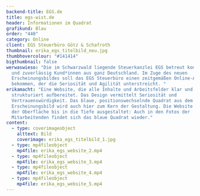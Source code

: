 ```yaml
---
backend-title: EGS.de
title: egs-wist.de
header: Informationen im Quadrat
grafikund: Blau
order: "440"
category: Online
client: EGS Steuerbüro Götz & Schafroth
thumbnail: erika_egs_titelbild_neu.jpg
thumbhovercolour: "#141414"
bigthumbnail: false
werwaswieso: "Die im Schwarzwald liegende Steuerkanzlei EGS betreut kompetent
  und zuverlässig Kund*innen aus ganz Deutschland. Im Zuge des neuen
  Erscheinungsbildes soll das EGS Steuerbüro einen zeitgemäßen Online-Auftritt
  bekommen, der die Seriosität und Agilität unterstreicht. "
erikamacht: "Eine Website, die alle Inhalte und Arbeitsfelder klar und gut
  strukturiert aufbereitet. Das Design vermittelt Seriosität und
  Vertrauenswürdigkeit. Das blaue, positionswechselnde Quadrat aus dem
  Erscheinungsbild wird auch hier zum Kern der Gestaltung. Die Website wurde von
  der Oberfläche bis in die Tiefe ausgestaltet: Auch in den Fotos der
  Mitarbeitenden findet sich das blaue Quadrat wieder."
content:
  - type: coverimageobject
    alttext: Bild
    coverimage: erika_egs_titelbild_1.jpg
  - type: mp4fileobject
    mp4file: erika_egs_website_2.mp4
  - type: mp4fileobject
    mp4file: erika_egs_website_3.mp4
  - type: mp4fileobject
    mp4file: erika_egs_website_4.mp4
  - type: mp4fileobject
    mp4file: erika_egs_website_5.mp4
---
```

